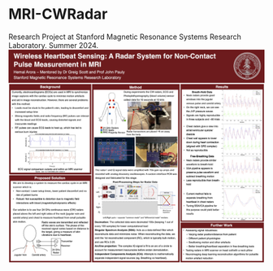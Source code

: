 # MRI-CWRadar
Research Project at Stanford Magnetic Resonance Systems Research Laboratory. Summer 2024.
![Research project poster](REU%20Poster%20-%20Hemal%20Arora.jpg)

